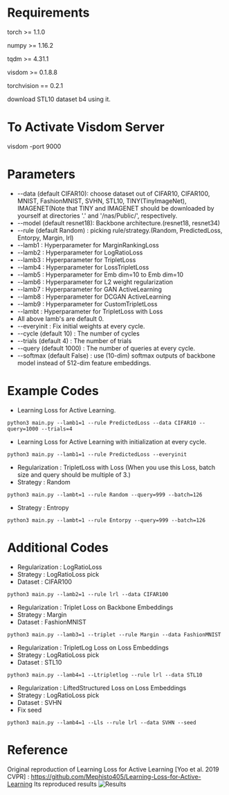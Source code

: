 # Requirements
 torch >= 1.1.0

 numpy >= 1.16.2

 tqdm >= 4.31.1

 visdom >= 0.1.8.8
 
 torchvision == 0.2.1
 
 download STL10 dataset b4 using it.

# To Activate Visdom Server
  visdom -port 9000

# Parameters

* --data (default CIFAR10): choose dataset out of CIFAR10, CIFAR100, MNIST, FashionMNIST, SVHN, STL10, TINY(TinyImageNet), IMAGENET(Note that TINY and IMAGENET should be downloaded by yourself at directories '.' and '/nas/Public/', respectively.
* --model (default resnet18): Backbone architecture.(resnet18, resnet34)
* --rule (default Random) : picking rule/strategy.(Random, PredictedLoss, Entorpy, Margin, lrl)
* --lamb1 : Hyperparameter for MarginRankingLoss
* --lamb2 : Hyperparameter for LogRatioLoss
* --lamb3 : Hyperparameter for TripletLoss
* --lamb4 : Hyperparameter for LossTripletLoss
* --lamb5 : Hyperparameter for Emb dim=10 to Emb dim=10
* --lamb6 : Hyperparameter for L2 weight regularization
* --lamb7 : Hyperparameter for GAN ActiveLearning
* --lamb8 : Hyperparameter for DCGAN ActiveLearning
* --lamb9 : Hyperparameter for CustomTripletLoss
* --lambt : Hyperparameter for TripletLoss with Loss
* All above lamb's are default 0.
* --everyinit : Fix initial weights at every cycle.
* --cycle (default 10) : The number of cycles
* --trials (default 4) : The number of trials
* --query (default 1000) : The number of queries at every cycle.
* --softmax (default False) : use (10-dim) softmax outputs of backbone model instead of 512-dim feature embeddings.

 
# Example Codes

* Learning Loss for Active Learning.
```
python3 main.py --lamb1=1 --rule PredictedLoss --data CIFAR10 --query=1000 --trials=4
```

* Learning Loss for Active Learning with initialization at every cycle.
```
python3 main.py --lamb1=1 --rule PredictedLoss --everyinit
```

* Regularization : TripletLoss with Loss (When you use this Loss, batch size and query should be multiple of 3.)
* Strategy : Random
```
python3 main.py --lambt=1 --rule Random --query=999 --batch=126
```
* Strategy : Entropy
```
python3 main.py --lambt=1 --rule Entorpy --query=999 --batch=126
```

# Additional Codes
* Regularization : LogRatioLoss
* Strategy : LogRatioLoss pick
* Dataset : CIFAR100
```
python3 main.py --lamb2=1 --rule lrl --data CIFAR100
```
* Regularization : Triplet Loss on Backbone Embeddings
* Strategy : Margin
* Dataset : FashionMNIST
```
python3 main.py --lamb3=1 --triplet --rule Margin --data FashionMNIST
```

* Regularization : TripletLog Loss on Loss Embeddings
* Strategy : LogRatioLoss pick
* Dataset : STL10
```
python3 main.py --lamb4=1 --Ltripletlog --rule lrl --data STL10
```
* Regularization : LiftedStructured Loss on Loss Embeddings
* Strategy : LogRatioLoss pick
* Dataset : SVHN
* Fix seed
```
python3 main.py --lamb4=1 --Lls --rule lrl --data SVHN --seed
```


# Reference

 Original reproduction of Learning Loss for Active Learning [Yoo et al. 2019 CVPR] : https://github.com/Mephisto405/Learning-Loss-for-Active-Learning
 Its reproduced results
 ![Results](./results.PNG)
